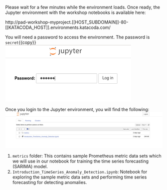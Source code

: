 Please wait for a few minutes while the environment loads. Once ready, the Jupyter environment with the workshop notebooks is available here:

http://pad-workshop-myproject.[[HOST_SUBDOMAIN]]-80-[[KATACODA_HOST]].environments.katacoda.com/

You will need a password to access the environment.
The password is `secret`{{copy}} <br>
![Jupyter Environment Secret](../../assets/ai-machine-learning/prometheus-timeseries-forecasting/02-jupyter-secret.png)

Once you login to the Jupyter environment, you will find the following:
![Jupyter Notebook List](../../assets/ai-machine-learning/prometheus-timeseries-forecasting/02-jupyter-notebook-list.png)

1. `metrics` folder: This contains sample Prometheus metric data sets which we will use in our notebook for training the time series forecasting (SARIMA) model.
2. `Introduction_TimeSeries_Anomaly_Detection.ipynb`: Notebook for exploring the sample metric data sets and performing time series forecasting for detecting anomalies.
